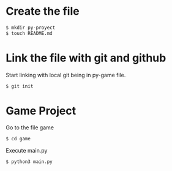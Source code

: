 # Create the file
```sh
$ mkdir py-proyect
$ touch README.md
```
# Link the file with git and github
Start linking with local git being in py-game file.

```sh
$ git init
```
# Game Project

Go to the file game
```sh
$ cd game
```
Execute  main.py 
```sh
$ python3 main.py
```
